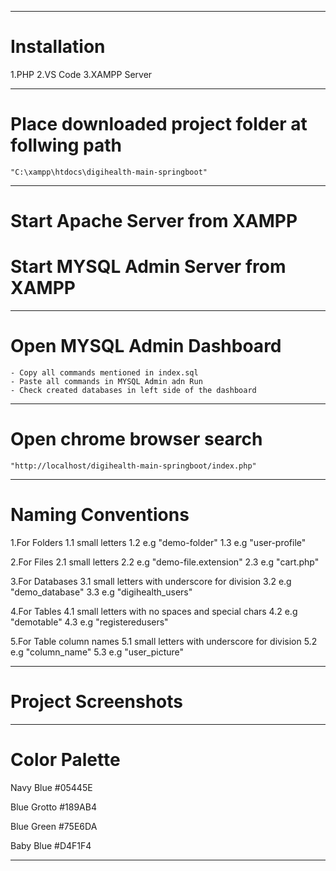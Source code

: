 -------------------------------------------------------------------------------

# Installation
1.PHP
2.VS Code
3.XAMPP Server

-------------------------------------------------------------------------------

# Place downloaded project folder at follwing path
    "C:\xampp\htdocs\digihealth-main-springboot"

-------------------------------------------------------------------------------

# Start Apache Server from XAMPP
# Start MYSQL Admin Server from XAMPP

-------------------------------------------------------------------------------

# Open MYSQL Admin Dashboard
    - Copy all commands mentioned in index.sql
    - Paste all commands in MYSQL Admin adn Run
    - Check created databases in left side of the dashboard

-------------------------------------------------------------------------------

# Open chrome browser search 
    "http://localhost/digihealth-main-springboot/index.php"

-------------------------------------------------------------------------------

# Naming Conventions
1.For Folders
    1.1 small letters
    1.2 e.g "demo-folder"
    1.3 e.g "user-profile"

2.For Files
    2.1 small letters
    2.2 e.g "demo-file.extension"
    2.3 e.g "cart.php"

3.For Databases
    3.1 small letters with underscore for division
    3.2 e.g "demo_database"
    3.3 e.g "digihealth_users"   

4.For Tables
    4.1 small letters with no spaces and special chars
    4.2 e.g "demotable"
    4.3 e.g "registeredusers"     

5.For Table column names
    5.1 small letters with underscore for division
    5.2 e.g "column_name"
    5.3 e.g "user_picture"     

-------------------------------------------------------------------------------  
# Project Screenshots
------------------------------------------------------------------------------- 

# Color Palette
Navy Blue
#05445E

Blue Grotto
#189AB4

Blue Green
#75E6DA

Baby Blue
#D4F1F4

-------------------------------------------------------------------------------  